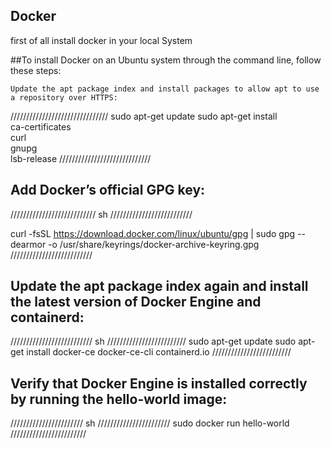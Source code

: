 ## Docker

first of all install docker in your local System



##To install Docker on an Ubuntu system through the command line, follow these steps:

    Update the apt package index and install packages to allow apt to use a repository over HTTPS:

///////////////////////////////
sudo apt-get update
sudo apt-get install \
  ca-certificates \
  curl \
  gnupg \
  lsb-release
/////////////////////////////

## Add Docker’s official GPG key:
///////////////////////////
sh
//////////////////////////

curl -fsSL https://download.docker.com/linux/ubuntu/gpg | sudo gpg --dearmor -o /usr/share/keyrings/docker-archive-keyring.gpg
//////////////////////////


## Update the apt package index again and install the latest version of Docker Engine and containerd:

//////////////////////////
sh
/////////////////////////
sudo apt-get update
sudo apt-get install docker-ce docker-ce-cli containerd.io
/////////////////////////


## Verify that Docker Engine is installed correctly by running the hello-world image:

///////////////////////
sh
///////////////////////
sudo docker run hello-world
////////////////////////
